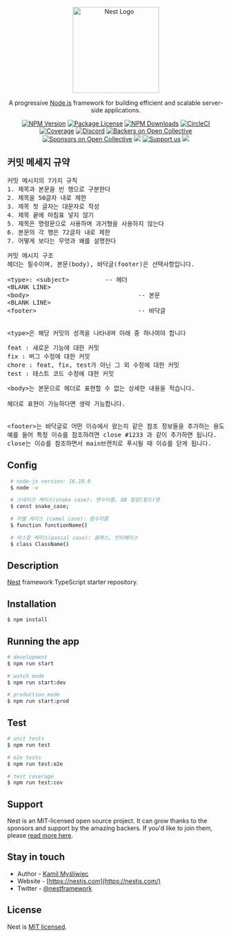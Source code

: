 <p align="center">
  <a href="http://nestjs.com/" target="blank"><img src="https://nestjs.com/img/logo-small.svg" width="200" alt="Nest Logo" /></a>
</p>

[circleci-image]: https://img.shields.io/circleci/build/github/nestjs/nest/master?token=abc123def456
[circleci-url]: https://circleci.com/gh/nestjs/nest

  <p align="center">A progressive <a href="http://nodejs.org" target="_blank">Node.js</a> framework for building efficient and scalable server-side applications.</p>
    <p align="center">
<a href="https://www.npmjs.com/~nestjscore" target="_blank"><img src="https://img.shields.io/npm/v/@nestjs/core.svg" alt="NPM Version" /></a>
<a href="https://www.npmjs.com/~nestjscore" target="_blank"><img src="https://img.shields.io/npm/l/@nestjs/core.svg" alt="Package License" /></a>
<a href="https://www.npmjs.com/~nestjscore" target="_blank"><img src="https://img.shields.io/npm/dm/@nestjs/common.svg" alt="NPM Downloads" /></a>
<a href="https://circleci.com/gh/nestjs/nest" target="_blank"><img src="https://img.shields.io/circleci/build/github/nestjs/nest/master" alt="CircleCI" /></a>
<a href="https://coveralls.io/github/nestjs/nest?branch=master" target="_blank"><img src="https://coveralls.io/repos/github/nestjs/nest/badge.svg?branch=master#9" alt="Coverage" /></a>
<a href="https://discord.gg/G7Qnnhy" target="_blank"><img src="https://img.shields.io/badge/discord-online-brightgreen.svg" alt="Discord"/></a>
<a href="https://opencollective.com/nest#backer" target="_blank"><img src="https://opencollective.com/nest/backers/badge.svg" alt="Backers on Open Collective" /></a>
<a href="https://opencollective.com/nest#sponsor" target="_blank"><img src="https://opencollective.com/nest/sponsors/badge.svg" alt="Sponsors on Open Collective" /></a>
  <a href="https://paypal.me/kamilmysliwiec" target="_blank"><img src="https://img.shields.io/badge/Donate-PayPal-ff3f59.svg"/></a>
    <a href="https://opencollective.com/nest#sponsor"  target="_blank"><img src="https://img.shields.io/badge/Support%20us-Open%20Collective-41B883.svg" alt="Support us"></a>
  <a href="https://twitter.com/nestframework" target="_blank"><img src="https://img.shields.io/twitter/follow/nestframework.svg?style=social&label=Follow"></a>
</p>
  <!--[![Backers on Open Collective](https://opencollective.com/nest/backers/badge.svg)](https://opencollective.com/nest#backer)
  [![Sponsors on Open Collective](https://opencollective.com/nest/sponsors/badge.svg)](https://opencollective.com/nest#sponsor)-->

<h2>커밋 메세지 규약</h2>
<pre>커밋 메시지의 7가지 규칙
1. 제목과 본문을 빈 행으로 구분한다
2. 제목을 50글자 내로 제한
3. 제목 첫 글자는 대문자로 작성
4. 제목 끝에 마침표 넣지 않기
5. 제목은 명령문으로 사용하며 과거형을 사용하지 않는다
6. 본문의 각 행은 72글자 내로 제한
7. 어떻게 보다는 무엇과 왜를 설명한다
</pre>

<pre>커밋 메시지 구조
헤더는 필수이며, 본문(body), 바닥글(footer)은 선택사항입니다.

&lt;type&gt;: &lt;subject&gt;          -- 헤더
&lt;BLANK LINE&gt;
&lt;body&gt;                              -- 본문
&lt;BLANK LINE&gt;
&lt;footer&gt;                            -- 바닥글


&lt;type&gt;은 해당 커밋의 성격을 나타내며 아래 중 하나여야 합니다
</pre>
<pre>
feat : 새로운 기능에 대한 커밋
fix : 버그 수정에 대한 커밋
chore : feat, fix, test가 아닌 그 외 수정에 대한 커밋
test : 테스트 코드 수정에 대한 커밋
</pre>
<pre>
&lt;body&gt;는 본문으로 헤더로 표현할 수 없는 상세한 내용을 적습니다.

헤더로 표현이 가능하다면 생략 가능합니다.


&lt;footer&gt;는 바닥글로 어떤 이슈에서 왔는지 같은 참조 정보들을 추가하는 용도로 사용합니다
예를 들어 특정 이슈를 참조하려면 close #1233 과 같이 추가하면 됩니다.
close는 이슈를 참조하면서 main브랜치로 푸시될 때 이슈를 닫게 됩니다.
</pre>

## Config

```Bash
 # node-js version: 16.19.0
 $ node -v

 # 스네이크 케이스(snake case): 변수이름, DB 컬럼(필드)명
 $ const snake_case;

 # 카멜 케이스 (camel case): 함수이름
 $ function functionName()

 # 파스칼 케이스(pascal case): 클래스, 인터페이스
 $ class ClassName()
```

## Description

[Nest](https://github.com/nestjs/nest) framework TypeScript starter repository.

## Installation

```bash
$ npm install
```

## Running the app

```bash
# development
$ npm run start

# watch mode
$ npm run start:dev

# production mode
$ npm run start:prod
```

## Test

```bash
# unit tests
$ npm run test

# e2e tests
$ npm run test:e2e

# test coverage
$ npm run test:cov
```

## Support

Nest is an MIT-licensed open source project. It can grow thanks to the sponsors and support by the amazing backers. If you'd like to join them, please [read more here](https://docs.nestjs.com/support).

## Stay in touch

- Author - [Kamil Myśliwiec](https://kamilmysliwiec.com)
- Website - [https://nestjs.com](https://nestjs.com/)
- Twitter - [@nestframework](https://twitter.com/nestframework)

## License

Nest is [MIT licensed](LICENSE).
